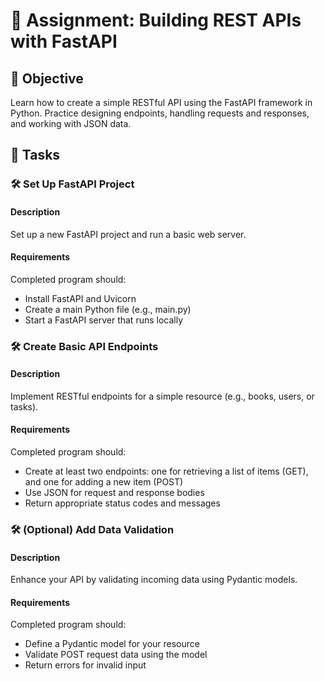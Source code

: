 # 📘 Assignment: Building REST APIs with FastAPI

## 🎯 Objective

Learn how to create a simple RESTful API using the FastAPI framework in Python. Practice designing endpoints, handling requests and responses, and working with JSON data.

## 📝 Tasks

### 🛠️  Set Up FastAPI Project

#### Description
Set up a new FastAPI project and run a basic web server.

#### Requirements
Completed program should:

- Install FastAPI and Uvicorn
- Create a main Python file (e.g., main.py)
- Start a FastAPI server that runs locally


### 🛠️  Create Basic API Endpoints

#### Description
Implement RESTful endpoints for a simple resource (e.g., books, users, or tasks).

#### Requirements
Completed program should:

- Create at least two endpoints: one for retrieving a list of items (GET), and one for adding a new item (POST)
- Use JSON for request and response bodies
- Return appropriate status codes and messages


### 🛠️  (Optional) Add Data Validation

#### Description
Enhance your API by validating incoming data using Pydantic models.

#### Requirements
Completed program should:

- Define a Pydantic model for your resource
- Validate POST request data using the model
- Return errors for invalid input
